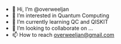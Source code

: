 - 👋 Hi, I’m @overweeljan
- 👀 I’m interested in Quantum Computing
- 🌱 I’m currently learning QC and QISKIT
- 💞️ I’m looking to collaborate on ...
- 📫 How to reach overweeljan@gmail.com

<!---
overweeljan/overweeljan is a ✨ special ✨ repository because its `README.md` (this file) appears on your GitHub profile.
You can click the Preview link to take a look at your changes.
--->
